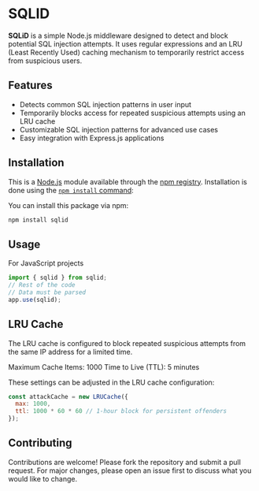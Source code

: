 # SQLID

**SQLiD** is a simple Node.js middleware designed to detect and block potential SQL injection attempts. It uses regular expressions and an LRU (Least Recently Used) caching mechanism to temporarily restrict access from suspicious users.

## Features

- Detects common SQL injection patterns in user input
- Temporarily blocks access for repeated suspicious attempts using an LRU cache
- Customizable SQL injection patterns for advanced use cases
- Easy integration with Express.js applications

## Installation

This is a [Node.js](https://nodejs.org/en/) module available through the
[npm registry](https://www.npmjs.com/). Installation is done using the
[`npm install` command](https://docs.npmjs.com/getting-started/installing-npm-packages-locally):

You can install this package via npm:

```bash
npm install sqlid 
```
## Usage 

For JavaScript projects

```js
import { sqlid } from sqlid;
// Rest of the code
// Data must be parsed
app.use(sqlid);

```

## LRU Cache

The LRU cache is configured to block repeated suspicious attempts from the same IP address for a limited time.

Maximum Cache Items: 1000
Time to Live (TTL): 5 minutes

These settings can be adjusted in the LRU cache configuration:

```js
const attackCache = new LRUCache({
  max: 1000,
  ttl: 1000 * 60 * 60 // 1-hour block for persistent offenders
});
```

## Contributing
Contributions are welcome! Please fork the repository and submit a pull request. For major changes, please open an issue first to discuss what you would like to change.

